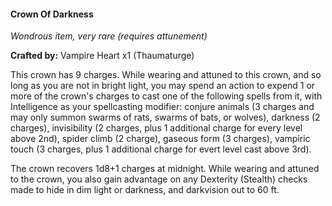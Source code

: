 #### Crown Of Darkness
_Wondrous item, very rare (requires attunement)_

**Crafted by:** Vampire Heart x1 (Thaumaturge)

This crown has 9 charges. While wearing and attuned to this crown, and so long as you are not in bright light, you may spend an action to expend 1 or more of the crown's charges to cast one of the following spells from it, with Intelligence as your spellcasting modifier: conjure animals (3 charges and may only summon swarms of rats, swarms of bats, or wolves), darkness (2 charges), invisibility (2 charges, plus 1 additional charge for every level above 2nd), spider climb (2 charge), gaseous form (3 charges), vampiric touch (3 charges, plus 1 additional charge for evert level cast above 3rd).

The crown recovers 1d8+1 charges at midnight. While wearing and attuned to the crown, you also gain advantage on any Dexterity (Stealth) checks made to hide in dim light or darkness, and darkvision out to 60 ft.
